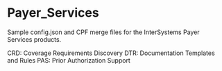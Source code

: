 # Payer_Services

Sample config.json and CPF merge files for the InterSystems Payer Services products. 

CRD: Coverage Requirements Discovery
DTR: Documentation Templates and Rules
PAS: Prior Authorization Support

